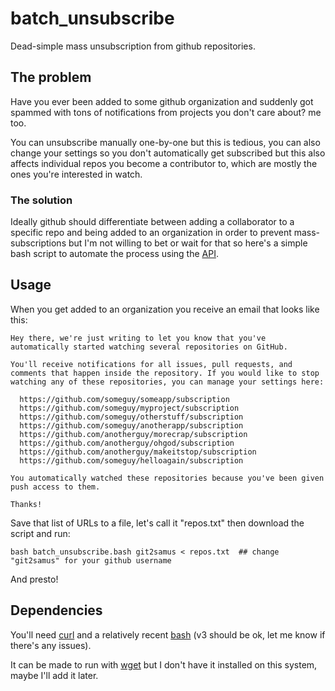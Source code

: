 # batch_unsubscribe

Dead-simple mass unsubscription from github repositories.

## The problem

Have you ever been added to some github organization and suddenly got spammed with tons of notifications from projects you don't care about? me too.

You can unsubscribe manually one-by-one but this is tedious, you can also change your settings so you don't automatically get subscribed but this also affects individual repos you become a contributor to, which are mostly the ones you're interested in watch.

### The solution

Ideally github should differentiate between adding a collaborator to a specific repo and being added to an organization in order to prevent mass-subscriptions but I'm not willing to bet or wait for that so here's a simple bash script to automate the process using the [API](https://developer.github.com/v3/).

## Usage

When you get added to an organization you receive an email that looks like this:

    Hey there, we're just writing to let you know that you've automatically started watching several repositories on GitHub.
    
    You'll receive notifications for all issues, pull requests, and comments that happen inside the repository. If you would like to stop watching any of these repositories, you can manage your settings here:
    
      https://github.com/someguy/someapp/subscription
      https://github.com/someguy/myproject/subscription
      https://github.com/someguy/otherstuff/subscription
      https://github.com/someguy/anotherapp/subscription
      https://github.com/anotherguy/morecrap/subscription
      https://github.com/anotherguy/ohgod/subscription
      https://github.com/anotherguy/makeitstop/subscription
      https://github.com/someguy/helloagain/subscription

    You automatically watched these repositories because you've been given push access to them.
    
    Thanks!

Save that list of URLs to a file, let's call it "repos.txt" then download the script and run:

    bash batch_unsubscribe.bash git2samus < repos.txt  ## change "git2samus" for your github username

And presto!

## Dependencies

You'll need [curl](http://curl.haxx.se/) and a relatively recent [bash](http://www.gnu.org/software/bash/) (v3 should be ok, let me know if there's any issues).

It can be made to run with [wget](http://www.gnu.org/software/wget/) but I don't have it installed on this system, maybe I'll add it later.

